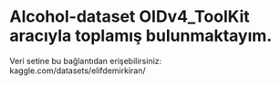 # Alcohol-dataset OIDv4_ToolKit aracıyla toplamış bulunmaktayım.
Veri setine bu bağlantıdan erişebilirsiniz: kaggle.com/datasets/elifdemirkiran/

